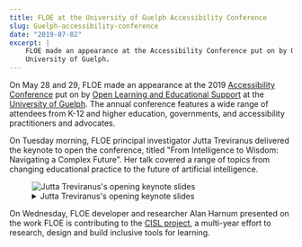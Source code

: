 ```yaml
---
title: FLOE at the University of Guelph Accessibility Conference
slug: Guelph-accessibility-conference
date: "2019-07-02"
excerpt: |
    FLOE made an appearance at the Accessibility Conference put on by Open Learning and Educational Support at the
    University of Guelph.
---
```


On <time datetime="2019-05-28">May 28</time> and <time datetime="2019-05-29">29</time>, FLOE made an appearance at the
<time datetime="2019">2019</time> [Accessibility Conference](https://opened.uoguelph.ca/accessibility-conference) put on
by [Open Learning and Educational Support](https://opened.uoguelph.ca/) at the
[University of Guelph](https://opened.uoguelph.ca/). The annual conference features a wide range of attendees from K-12
and higher education, governments, and accessibility practitioners and advocates.

On <time datetime="2019-05-28">Tuesday</time> morning, FLOE principal investigator Jutta Treviranus delivered the
keynote to open the conference, titled "From Intelligence to Wisdom: Navigating a Complex Future". Her talk covered a
range of topics from changing educational practice to the future of artificial intelligence.

<figure>
    <img
        src="/news/images/guelph-2019-jt.png"
        alt="Jutta Treviranus's opening keynote slides"
        aria-details="det1"
    >
    <figcaption>
        <details id="det1">
            <summary>
                Jutta Treviranus's opening keynote slides
            </summary>
            <p>
                Photograph from a distance of Jutta Treviranus delivering a keynote.
            </p>
        </details>
    </figcaption>
</figure>

On <time datetime="2019-05-29">Wednesday</time>, FLOE developer and researcher Alan Harnum presented on the work FLOE is
contributing to the [CISL project](/news/2019-02-07-cisl-site-and-demo/), a multi-year effort to research, design and
build inclusive tools for learning.
